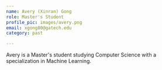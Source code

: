 ```yaml
---
name: Avery (Xinran) Gong
role: Master's Student
profile_pic: images/avery.png
email: xgong80@gatech.edu
category: past

---
```


Avery is a Master's student studying Computer Science with a specialization in Machine Learning.
